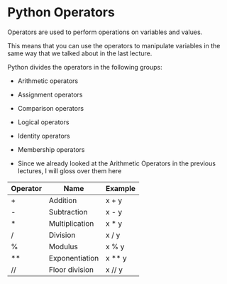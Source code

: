 # Python Operators

Operators are used to perform operations on variables and values.

This means that you can use the operators to manipulate variables in the same way that we talked about in the last lecture.


Python divides the operators in the following groups:

- Arithmetic operators
- Assignment operators
- Comparison operators
- Logical operators
- Identity operators
- Membership operators


- Since we already looked at the Arithmetic Operators in the previous lectures, I will gloss over them here
 
Operator|Name|Example
|-|-|-|
|+|Addition|x + y|
|-|Subtraction|x - y
|*|Multiplication|x * y
|/|Division|x / y	|
|%|Modulus|x % y|
|**|Exponentiation|x ** y	 
|//|Floor division|x // y
